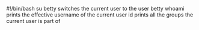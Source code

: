 #!/bin/bash
su betty switches the current user to the user betty
whoami prints the effective username of the current user
id prints all the groups the current user is part of

